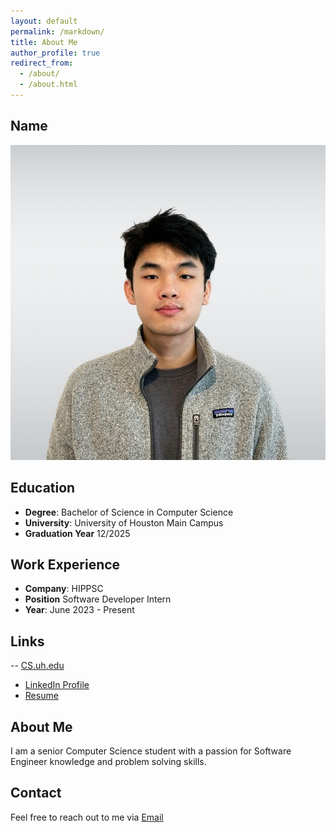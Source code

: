 ```yaml
---
layout: default
permalink: /markdown/
title: About Me
author_profile: true
redirect_from: 
  - /about/
  - /about.html
---
```


## Name
![Picture](images/jihao-photo.jpg)

## Education
- **Degree**: Bachelor of Science in Computer Science
- **University**: University of Houston Main Campus
- **Graduation Year** 12/2025

## Work Experience
- **Company**: HIPPSC
- **Position** Software Developer Intern
- **Year**: June 2023 - Present

## Links
-- [CS.uh.edu](https://cs.uh.edu)
- [LinkedIn Profile](https://www.linkedin.com/in/jihaoye/)
- [Resume](files/Jihao_Ye_Resume.pdf)

## About Me
I am a senior Computer Science student with a passion for Software Engineer knowledge and problem solving skills.

## Contact
Feel free to reach out to me via [Email](jye10@cougarnet.uh.edu)